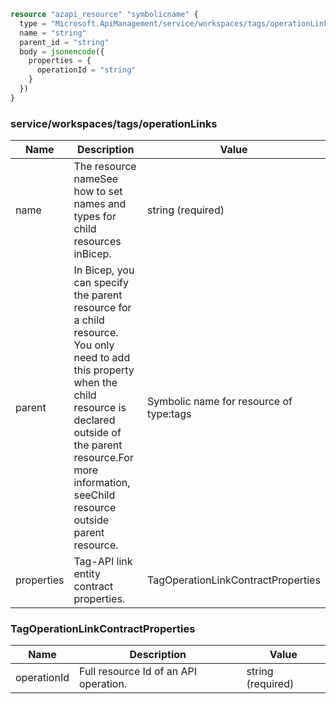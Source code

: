 ```terraform
resource "azapi_resource" "symbolicname" {
  type = "Microsoft.ApiManagement/service/workspaces/tags/operationLinks@2023-05-01-preview"
  name = "string"
  parent_id = "string"
  body = jsonencode({
    properties = {
      operationId = "string"
    }
  })
}

```

### service/workspaces/tags/operationLinks

| Name | Description | Value |
|-|-|-|
| name | The resource nameSee how to set names and types for child resources inBicep. | string (required) |
| parent | In Bicep, you can specify the parent resource for a child resource. You only need to add this property when the child resource is declared outside of the parent resource.For more information, seeChild resource outside parent resource. | Symbolic name for resource of type:tags |
| properties | Tag-API link entity contract properties. | TagOperationLinkContractProperties |


### TagOperationLinkContractProperties

| Name | Description | Value |
|-|-|-|
| operationId | Full resource Id of an API operation. | string (required) |


